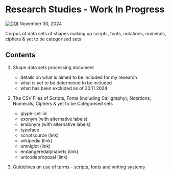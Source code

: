 # Research Studies - Work In Progress

[![DOI](https://zenodo.org/badge/DOI/10.5281/zenodo.14251279.svg)](https://doi.org/10.5281/zenodo.14251279) November 30, 2024

Corpus of data sets of shapes making up scripts, fonts, notations, numerals, ciphers &amp; yet to be categorised sets

## Contents
1. Shape data sets processing document
    - details on what is aimed to be included for my research
    - what is yet to be determined to be included
    - what has been excluded as of 30.11.2024

2. The CSV Files of Scripts, Fonts (including Calligraphy), Notations, Numerals, Ciphers & yet to be Categorised sets
    - glyph-set-id
    - exonym (with alternative labels)
    - endonym (with alternative labels)
    - typeface
    - scriptsource (link)
    - wikipedia (link)
    - omniglot (link)
    - endangeredalphabets (link)
    - unicodeproposal (link)

3. Guidelines on use of terms - scripts, fonts and writing systems


